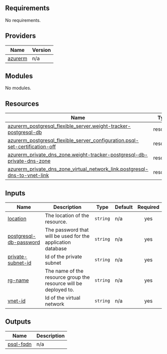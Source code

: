 <!-- BEGIN_TF_DOCS -->
## Requirements

No requirements.

## Providers

| Name | Version |
|------|---------|
| <a name="provider_azurerm"></a> [azurerm](#provider\_azurerm) | n/a |

## Modules

No modules.

## Resources

| Name | Type |
|------|------|
| [azurerm_postgresql_flexible_server.weight-tracker-postgresql-db](https://registry.terraform.io/providers/hashicorp/azurerm/latest/docs/resources/postgresql_flexible_server) | resource |
| [azurerm_postgresql_flexible_server_configuration.psql-set-certification-off](https://registry.terraform.io/providers/hashicorp/azurerm/latest/docs/resources/postgresql_flexible_server_configuration) | resource |
| [azurerm_private_dns_zone.weight-tracker-postgresql-db-private-dns-zone](https://registry.terraform.io/providers/hashicorp/azurerm/latest/docs/resources/private_dns_zone) | resource |
| [azurerm_private_dns_zone_virtual_network_link.postgresql-dns-to-vnet-link](https://registry.terraform.io/providers/hashicorp/azurerm/latest/docs/resources/private_dns_zone_virtual_network_link) | resource |

## Inputs

| Name | Description | Type | Default | Required |
|------|-------------|------|---------|:--------:|
| <a name="input_location"></a> [location](#input\_location) | The location of the resource. | `string` | n/a | yes |
| <a name="input_postgresql-db-password"></a> [postgresql-db-password](#input\_postgresql-db-password) | The password that will be used for the application database | `string` | n/a | yes |
| <a name="input_private-subnet-id"></a> [private-subnet-id](#input\_private-subnet-id) | Id of the private subnet | `string` | n/a | yes |
| <a name="input_rg-name"></a> [rg-name](#input\_rg-name) | The name of the resource group the resource will be deployed to. | `string` | n/a | yes |
| <a name="input_vnet-id"></a> [vnet-id](#input\_vnet-id) | Id of the virtual network | `string` | n/a | yes |

## Outputs

| Name | Description |
|------|-------------|
| <a name="output_psql-fqdn"></a> [psql-fqdn](#output\_psql-fqdn) | n/a |
<!-- END_TF_DOCS -->